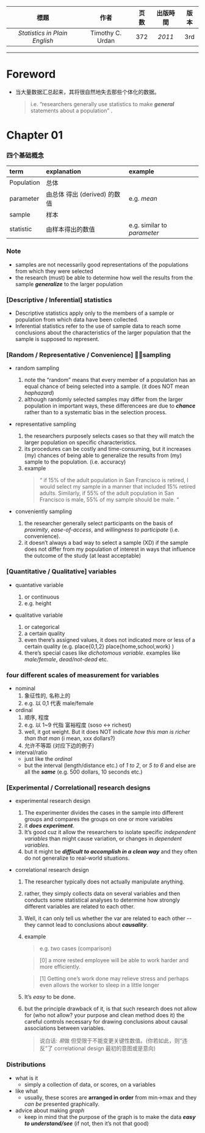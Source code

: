| 標題 | 作者 | 页数 | 出版時間 | 版本 | 
| :---: | :---: | :---: | :---: | :---: | 
| *Statistics in Plain English* | Timothy C. Urdan | 372 | *2011* | 3rd | 

--------- 

# Foreword
- 当大量数据汇总起来，其将很自然地失去那些个体化的数据。
    > i.e. <q>researchers generally use statistics to make ***general*** statements about a population</q> .

# Chapter 01 

### 四个基础概念

| term | explanation | example | 
| :--- | :--- | :--- | 
| Population | 总体 |
| parameter | 由总体 得出 (derived) 的数值 | e.g. *mean* | 
| sample | 样本  |
| statistic | 由样本得出的数值 | e.g. similar to *parameter* | 

### Note 
- samples are not necessarily good representations of the populations from which they were selected 
- the research (must) be able to determine how well the results from the sample ***generalize*** to the larger population

### [Descriptive / Inferential] statistics  
- Descriptive statistics apply only to the members of a sample or population from which data have been collected.
- Inferential statistics refer to the use of sample data to reach some conclusions about the characteristics of the larger population that the sample is supposed to represent.

### [Random / Representative / Convenience] sampling 
- random sampling 
    1. note the “random” means that every member of a population has an equal chance of being selected into a sample. (it does  NOT mean *haphazard*)
    2. although randomly selected samples may differ from the larger population in important ways, these differencees are due to ***chance*** rather than to a systematic bias in the selection process.

- representative sampling
    1. the researchers purposely selects cases so that they will match the larger population on specific characteristics.
    2. its procedures can be costly and time-consuming, but it increases (my) chances of being able to generalize the results from (my) sample to the population. (i.e. accuracy)
    3. example 
        > “ if 15% of the adult population in San Francisco is retired, I would select my sample in a manner that included 15% retired adults. Similarly, if 55% of the adult population in San Francisco is male, 55% of my sample should be male. “

- conveniently sampling 
    1. the researcher generally select participants on the basis of *proximity*, *ease-of-access*, and *willingness to participate* (i.e. convenience).
    2. it doesn’t always a bad way to select a sample (XD) if the sample does not differ from my population of interest in ways that influence the outcome of the study (at least acceptable)

### [Quantitative / Qualitative] variables 
- quantative variable
    1. or continuous 
    2. e.g. height 

- qualitative variable 
    1. or categorical 
    2. a certain quality 
    3. even there’s assigned values, it does not indicated more or less of a certain quality (e.g. place{0,1,2} place{home,school,work} )
    4. there’s special cases like *dichotomous variable*. examples like *male/female*, *dead/not-dead* etc.

### four different scales of measurement for variables 
- nominal 
    1. 象征性的, 名称上的
    2. e.g. 以 0,1 代表 male/female
- ordinal 
    1. 顺序, 程度
    2. e.g. 以 1~9 代指 富裕程度  (soso <-> richest)
    3. well, it got weight. But it does NOT indicate *how this man is richer than that man* (i mean, xxx dollars?)
    4. 允许不等距 (对应下边的例子)
- interval/ratio 
    - just like the *ordinal* 
    - but the interval (length/distance etc.) of *1 to 2*, or *5 to 6* and else are all the ***same*** (e.g. 500 dollars, 10 seconds etc.)

### [Experimental / Correlational] research designs 
- experimental research design 
    1. The experimenter divides the cases in the sample into different groups and compares the groups on one or more variables 
    2. it ***does experiment***.
    3. It’s good cuz it allow the researchers to isolate specific *independent variables* than might cause variation, or changes in *dependent variables*.
    4. but it might be ***difficult to accomplish in a clean way*** and they often do not generalize to real-world situations.

- correlational research design 
    1. The researcher typically does not actually manipulate anything.
    2. rather, they simply collects data on several variables and then conducts some statistical analyses to determine how strongly different variables are related to each other.
    3. Well, it can only tell us whether the var are related to each other -- they cannot lead to conclusions about ***causality***.
    4. example 
        > e.g. two cases  (comparison)
        
        > [0] a more rested employee will be able to work harder and more efficiently.

        > [1] Getting one’s work done may relieve stress and perhaps even allows the worker to sleep in a little longer 
    5. It’s *easy* to be done. 
    6. but the principle drawback of it, is that such research does not allow for (who not allow? your purpose and clean method does it) the careful controls necessary for drawing conclusions about causal associations between variables.
        > 说白话: *易*做 但受限于不能变更关键性数值。(你若如此，则“违反”了 correlational design 最初的意图或是意向)
        
### Distributions 
- what is it 
    - simply a collection of data, or scores, on a variables 
- like what 
    - usually, these scores are **arranged in order** from min->max  and they *can be* presented graphically.
- advice about making *graph*
    - keep in mind that the purpose of the graph is to make the data ***easy to understand/see*** (if not, then it’s not that good)